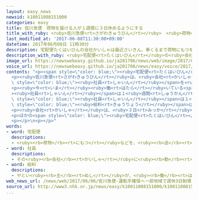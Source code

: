 ```yaml
---
layout: easy_news
newsid: k10011008151000
categories: easy
title: 佐川急便　荷物を届ける人が１週間に３日休めるようにする
title_with_ruby: <ruby>佐川急便<rt>さがわきゅうびん</rt></ruby>　<ruby>荷物<rt>にもつ</rt></ruby>を<ruby>届<rt>とど</rt></ruby>ける<ruby>人<rt>ひと</rt></ruby>が１<ruby>週間<rt>しゅうかん</rt></ruby>に<ruby>３日<rt>みっか</rt></ruby><ruby>休<rt>やす</rt></ruby>めるようにする
last_modified_at: '2017-06-08T11:30:00+09:00'
datetime: 2017年06月08日 11時30分
description: 宅配便たくはいびんの会社かいしゃは最近さいきん、車くるまで荷物にもつを届とどける人ひとが足たりなくなって困こまっています。
description_with_ruby: <ruby>宅配便<rt>たくはいびん</rt></ruby>の<ruby>会社<rt>かいしゃ</rt></ruby>は<ruby>最近<rt>さいきん</rt></ruby>、<ruby>車<rt>くるま</rt></ruby>で<ruby>荷物<rt>にもつ</rt></ruby>を<ruby>届<rt>とど</rt></ruby>ける<ruby>人<rt>ひと</rt></ruby>が<ruby>足<rt>た</rt></ruby>りなくなって<ruby>困<rt>こま</rt></ruby>っています。
image_url: https://newswebeasy.github.io/ja201706/news/web/image/2017/06/08/k10011008151000.jpg
voice_url: https://newswebeasy.github.io/ja201706/news/easy/voice/2017/06/08/k10011008151000.mp3
contents: "<p><span style=\"color: blue;\"><ruby>宅配便<rt>たくはいびん</rt></ruby></span>の<ruby>会社<rt>かいしゃ</rt></ruby>は<ruby>最近<rt>さいきん</rt></ruby>、<ruby>車<rt>くるま</rt></ruby>で<ruby>荷物<rt>にもつ</rt></ruby>を<ruby>届<rt>とど</rt></ruby>ける<ruby>人<rt>ひと</rt></ruby>が<ruby>足<rt>た</rt></ruby>りなくなって<ruby>困<rt>こま</rt></ruby>っています。</p>\n\
  <p><ruby>佐川急便<rt>さがわきゅうびん</rt></ruby>は、<ruby>会社<rt>かいしゃ</rt></ruby>に<ruby>新<rt>あたら</rt></ruby>しく<ruby>入<rt>はい</rt></ruby>る<ruby>人<rt>ひと</rt></ruby>が１<ruby>週間<rt>しゅうかん</rt></ruby>に<ruby>３日<rt>みっか</rt></ruby><ruby>休<rt>やす</rt></ruby>むことができるようにして、<ruby>今年<rt>ことし</rt></ruby>３<ruby>月<rt>がつ</rt></ruby>から<ruby>東京都<rt>とうきょうと</rt></ruby>と<ruby>山梨県<rt>やまなしけん</rt></ruby>で<span\
  \ style=\"color: blue;\"><ruby>社員<rt>しゃいん</rt></ruby></span>を<ruby>集<rt>あつ</rt></ruby>めています。</p>\n\
  <p><ruby>今<rt>いま</rt></ruby><ruby>働<rt>はたら</rt></ruby>いている<span style=\"color: blue;\"\
  ><ruby>社員<rt>しゃいん</rt></ruby></span>は１<ruby>週間<rt>しゅうかん</rt></ruby>に<ruby>２日<rt>ふつか</rt></ruby><ruby>休<rt>やす</rt></ruby>んでいます。１<ruby>日<rt>にち</rt></ruby>に<ruby>働<rt>はたら</rt></ruby>く<ruby>時間<rt>じかん</rt></ruby>は８<ruby>時間<rt>じかん</rt></ruby>です。<ruby>３日<rt>みっか</rt></ruby><ruby>休<rt>やす</rt></ruby>む<span\
  \ style=\"color: blue;\"><ruby>社員<rt>しゃいん</rt></ruby></span>は１<ruby>日<rt>にち</rt></ruby>に１０<ruby>時間<rt>じかん</rt></ruby><ruby>働<rt>はたら</rt></ruby>くことになっています。<ruby>会社<rt>かいしゃ</rt></ruby>に<ruby>入<rt>はい</rt></ruby>ったときの<span\
  \ style=\"color: blue;\"><ruby>給料<rt>きゅうりょう</rt></ruby></span>はどちらもだいたい<ruby>同<rt>おな</rt></ruby>じです。</p>\n\
  <p><ruby>会社<rt>かいしゃ</rt></ruby>は、<ruby>３日<rt>みっか</rt></ruby><ruby>休<rt>やす</rt></ruby>む<ruby>働<rt>はたら</rt></ruby>き<ruby>方<rt>かた</rt></ruby>がいいという<ruby>人<rt>ひと</rt></ruby>がたくさん<ruby>集<rt>あつ</rt></ruby>まったら、<ruby>今<rt>いま</rt></ruby><ruby>働<rt>はたら</rt></ruby>いている<ruby>人<rt>ひと</rt></ruby>もこの<ruby>働<rt>はたら</rt></ruby>き<ruby>方<rt>かた</rt></ruby>を<ruby>選<rt>えら</rt></ruby>ぶことができるようにしたいと<ruby>考<rt>かんが</rt></ruby>えています。</p>\n\
  <p>ほかの<span style=\"color: blue;\"><ruby>宅配便<rt>たくはいびん</rt></ruby></span>の<ruby>会社<rt>かいしゃ</rt></ruby>のヤマト<ruby>運輸<rt>うんゆ</rt></ruby>も、<ruby>荷物<rt>にもつ</rt></ruby>を<ruby>届<rt>とど</rt></ruby>ける<ruby>人<rt>ひと</rt></ruby>が１<ruby>週間<rt>しゅうかん</rt></ruby>に<ruby>３日<rt>みっか</rt></ruby><ruby>休<rt>やす</rt></ruby>むことができるようにしたいと<ruby>考<rt>かんが</rt></ruby>えています。</p>\n\
  <p></p>\n<p></p>"
words:
- word: 宅配便
  descriptions:
  - <ruby><rb>荷物</rb><rt>にもつ</rt></ruby>などを、<ruby><rb>送</rb><rt>おく</rt></ruby>り<ruby><rb>先</rb><rt>さき</rt></ruby>の<ruby><rb>家</rb><rt>いえ</rt></ruby>まで<ruby><rb>届</rb><rt>とど</rt></ruby>ける<ruby><rb>仕組</rb><rt>しく</rt></ruby>み。
- word: 社員
  descriptions:
  - その<ruby><rb>会社</rb><rt>かいしゃ</rt></ruby>に<ruby><rb>勤</rb><rt>つと</rt></ruby>めている<ruby><rb>人</rb><rt>ひと</rt></ruby>。<ruby><rb>会社員</rb><rt>かいしゃいん</rt></ruby>。
- word: 給料
  descriptions:
  - やとい<ruby><rb>主</rb><rt>ぬし</rt></ruby>が、<ruby><rb>働</rb><rt>はたら</rt></ruby>いた<ruby><rb>人</rb><rt>ひと</rt></ruby>にはらうお<ruby><rb>金</rb><rt>かね</rt></ruby>。<ruby><rb>給与</rb><rt>きゅうよ</rt></ruby>。サラリー。
web_news_url: /news/web/2017/06/06/佐川急便-運転手確保へ一部地域で週休3日制導入/
source_url: http://www3.nhk.or.jp/news/easy/k10011008151000/k10011008151000.html
...
```


